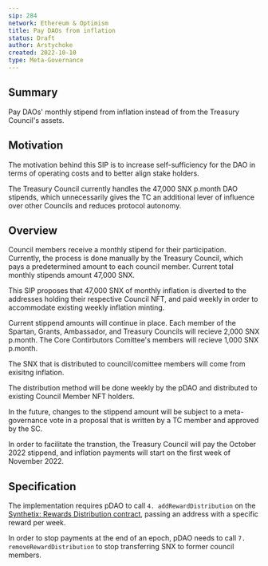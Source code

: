 ```yaml
---
sip: 284
network: Ethereum & Optimism
title: Pay DAOs from inflation
status: Draft
author: Arstychoke
created: 2022-10-10
type: Meta-Governance
---
```


## Summary
Pay DAOs' monthly stipend from inflation instead of from the Treasury Council's assets.

## Motivation

The motivation behind this SIP is to increase self-sufficiency for the DAO in terms of operating costs and to better align stake holders. 

The Treasury Council currently handles the 47,000 SNX p.month DAO stipends, which unnecessarily gives the TC an additional lever of influence over other Councils and reduces protocol autonomy.  

## Overview
Council members receive a monthly stipend for their participation. Currently, the process is done manually by the Treasury Council, which pays a predetermined amount to each council member. Current total monthly stipends amount 47,000 SNX.

This SIP proposes that 47,000 SNX of monthly inflation is diverted to the addresses holding their respective Council NFT, and paid weekly in order to accommodate existing weekly inflation minting. 

Current stippend amounts will continue in place. Each member of the Spartan, Grants, Ambassador, and Treasury Councils will recieve 2,000 SNX p.month. The Core Contirbutors Comittee's members will recieve 1,000 SNX p.month.

The SNX that is distributed to council/comittee members will come from exisitng inflation.

The distribution method will be done weekly by the pDAO and distributed to existing Council Member NFT holders. 

In the future, changes to the stippend amount will be subject to a meta-governance vote in a proposal that is written by a TC member and approved by the SC.  

In order to facilitate the transtion, the Treasury Council will pay the October 2022 stippend, and inflation payments will start on the first week of November 2022. 

## Specification

The implementation requires pDAO to call `4. addRewardDistribution` on the [Synthetix: Rewards Distribution contract](https://etherscan.io/address/0x29C295B046a73Cde593f21f63091B072d407e3F2#writeContract#F4), passing an address with a specific reward per week.

In order to stop payments at the end of an epoch, pDAO needs to call `7. removeRewardDistribution` to stop transferring SNX to former council members.


